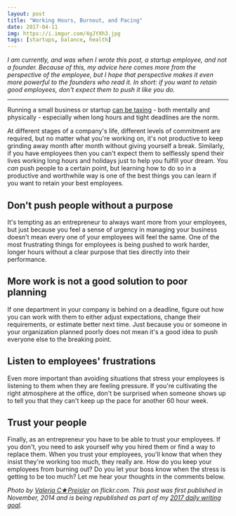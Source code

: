 ```yaml
---
layout: post
title: "Working Hours, Burnout, and Pacing"
date: 2017-04-11
img: https://i.imgur.com/4gJYXh3.jpg
tags: [startups, balance, health]
---
```

*I am currently, and was when I wrote this post, a startup employee, and not a founder. Because of this, my advice here comes more from the perspective of the employee, but I hope that perspective makes it even more powerful to the founders who read it. In short: if you want to retain good employees, don't expect them to push it like you do.*

-----

Running a small business or startup [can be taxing](http://www.quora.com/How-do-startup-employees-consistently-work-for-such-long-hours-for-years) - both mentally and physically - especially when long hours and tight deadlines are the norm.

At different stages of a company's life, different levels of commitment are required, but no matter what you're working on, it's not productive to keep grinding away month after month without giving yourself a break. Similarly, if you have employees then you can't expect them to selflessly spend their lives working long hours and holidays just to help you fulfill your dream. You _can_ push people to a certain point, but learning how to do so in a productive and worthwhile way is one of the best things you can learn if you want to retain your best employees.

## Don't push people without a purpose

It's tempting as an entrepreneur to always want more from your employees, but just because you feel a sense of urgency in managing your business doesn't mean every one of your employees will feel the same. One of the most frustrating things for employees is being pushed to work harder, longer hours without a clear purpose that ties directly into their performance.

## More work is not a good solution to poor planning

If one department in your company is behind on a deadline, figure out how you can work with them to either adjust expectations, change their requirements, or estimate better next time. Just because you or someone in your organization planned poorly does not mean it's a good idea to push everyone else to the breaking point.

## Listen to employees' frustrations

Even more important than avoiding situations that stress your employees is listening to them when they are feeling pressure. If you're cultivating the right atmosphere at the office, don't be surprised when someone shows up to tell you that they can't keep up the pace for another 60 hour week.

## Trust your people

Finally, as an entrepreneur you have to be able to trust your employees. If you don't, you need to ask yourself why you hired them or find a way to replace them. When you trust your employees, you'll know that when they insist they're working too much, they really are. How do you keep your employees from burning out? Do you let your boss know when the stress is getting to be too much? Let me hear your thoughts in the comments below.

*Photo by [Valeria C★Preisler](https://www.flickr.com/photos/riot_/ "Go to Valeria C★Preisler's photostream") on flickr.com. This post was first published in November, 2014 and is being republished as part of my [2017 daily writing goal](https://www.karllhughes.com/posts/2017-writing-goal).*
